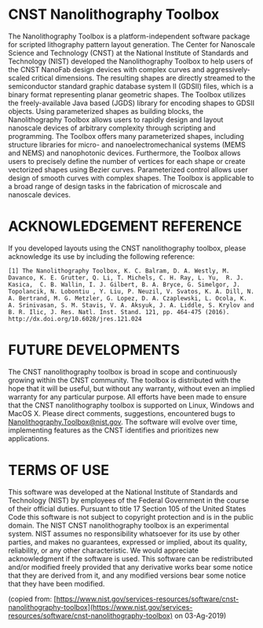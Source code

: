 # CNST Nanolithography Toolbox
The Nanolithography Toolbox is a platform-independent software package for scripted lithography pattern layout generation. The Center for Nanoscale Science and Technology (CNST) at the National Institute of Standards and Technology (NIST) developed the Nanolithography Toolbox to help users of the CNST NanoFab design devices with complex curves and aggressively-scaled critical dimensions. The resulting shapes are directly streamed to the semiconductor standard graphic database system II (GDSII) files, which is a binary format representing planar geometric shapes. The Toolbox utilizes the freely-available Java based (JGDS) library for encoding shapes to GDSII objects. Using parameterized shapes as building blocks, the Nanolithography Toolbox allows users to rapidly design and layout nanoscale devices of arbitrary complexity through scripting and programming. The Toolbox offers many parameterized shapes, including structure libraries for micro- and nanoelectromechanical systems (MEMS and NEMS) and nanophotonic devices. Furthermore, the Toolbox allows users to precisely define the number of vertices for each shape or create vectorized shapes using Bezier curves. Parameterized control allows user design of smooth curves with complex shapes. The Toolbox is applicable to a broad range of design tasks in the fabrication of microscale and nanoscale devices.

# ACKNOWLEDGEMENT REFERENCE
If you developed layouts using the CNST nanolithography toolbox, please acknowledge its use by including the following reference:

    [1] The Nanolithography Toolbox, K. C. Balram, D. A. Westly, M. Davanco, K. E. Grutter, Q. Li, T. Michels, C. H. Ray, L. Yu,  R. J. Kasica,  C. B. Wallin, I. J. Gilbert, B. A. Bryce, G. Simelgor, J. Topolancik, N. Lobontiu , Y. Liu, P. Neuzil, V. Svatos, K. A. Dill, N. A. Bertrand, M. G. Metzler, G. Lopez, D. A. Czaplewski, L. Ocola, K. A. Srinivasan, S. M. Stavis, V. A. Aksyuk, J. A. Liddle, S. Krylov and B. R. Ilic, J. Res. Natl. Inst. Stand. 121, pp. 464-475 (2016).
    http://dx.doi.org/10.6028/jres.121.024

# FUTURE DEVELOPMENTS
The CNST nanolithography toolbox is broad in scope and continuously growing within the CNST community. The toolbox is distributed with the hope that it will be useful, but without any warranty, without even an implied warranty for any particular purpose. All efforts have been made to ensure that the CNST nanolithography toolbox is supported on Linux, Windows and MacOS X. Please direct comments, suggestions, encountered bugs to Nanolithography.Toolbox@nist.gov. The software will evolve over time, implementing features as the CNST identifies and prioritizes new applications.

# TERMS OF USE
This software was developed at the National Institute of Standards and Technology (NIST) by employees of the Federal Government in the course of their official duties. Pursuant to title 17 Section 105 of the United States Code this software is not subject to copyright protection and is in the public domain. The NIST CNST nanolithography toolbox is an experimental system. NIST assumes no responsibility whatsoever for its use by other parties, and makes no guarantees, expressed or implied, about its quality, reliability, or any other characteristic. We would appreciate acknowledgment if the software is used. This software can be redistributed and/or modified freely provided that any derivative works bear some notice that they are derived from it, and any modified versions bear some notice that they have been modified.

(copied from: [https://www.nist.gov/services-resources/software/cnst-nanolithography-toolbox](https://www.nist.gov/services-resources/software/cnst-nanolithography-toolbox) on 03-Ag-2019)